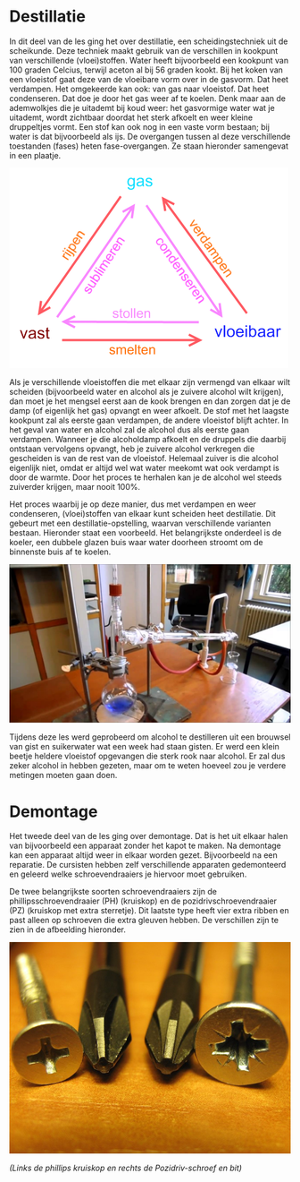 # Destillatie
In dit deel van de les ging het over destillatie, een scheidingstechniek uit de scheikunde. Deze techniek maakt gebruik van de verschillen in kookpunt van verschillende (vloei)stoffen. Water heeft bijvoorbeeld een kookpunt van 100 graden Celcius, terwijl aceton al bij 56 graden kookt. Bij het koken van een vloeistof gaat deze van de vloeibare vorm over in de gasvorm. Dat heet verdampen. Het omgekeerde kan ook: van gas naar vloeistof. Dat heet condenseren. Dat doe je door het gas weer af te koelen. Denk maar aan de ademwolkjes die je uitademt bij koud weer: het gasvormige water wat je uitademt, wordt zichtbaar doordat het sterk afkoelt en weer kleine druppeltjes vormt. Een stof kan ook nog in een vaste vorm bestaan; bij water is dat bijvoorbeeld als ijs. De overgangen tussen al deze verschillende toestanden (fases) heten fase-overgangen. Ze staan hieronder samengevat in een plaatje.

![fasediagram](fasediagram.png)

Als je verschillende vloeistoffen die met elkaar zijn vermengd van elkaar wilt scheiden (bijvoorbeeld water en alcohol als je zuivere alcohol wilt krijgen), dan moet je het mengsel eerst aan de kook brengen en dan zorgen dat je de damp (of eigenlijk het gas) opvangt en weer afkoelt. De stof met het laagste kookpunt zal als eerste gaan verdampen, de andere vloeistof blijft achter. In het geval van water en alcohol zal de alcohol dus als eerste gaan verdampen. Wanneer je die alcoholdamp afkoelt en de druppels die daarbij ontstaan vervolgens opvangt, heb je zuivere alcohol verkregen die gescheiden is van de rest van de vloeistof. Helemaal zuiver is die alcohol eigenlijk niet, omdat er altijd wel wat water meekomt wat ook verdampt is door de warmte. Door het proces te herhalen kan je de alcohol wel steeds zuiverder krijgen, maar nooit 100%.

Het proces waarbij je op deze manier, dus met verdampen en weer condenseren, (vloei)stoffen van elkaar kunt scheiden heet destillatie. Dit gebeurt met een destillatie-opstelling, waarvan verschillende varianten bestaan. Hieronder staat een voorbeeld. Het belangrijkste onderdeel is de koeler, een dubbele glazen buis waar water doorheen stroomt om de binnenste buis af te koelen.

![destillatie](destillatie.jpg)

Tijdens deze les werd geprobeerd om alcohol te destilleren uit een brouwsel van gist en suikerwater wat een week had staan gisten. Er werd een klein beetje heldere vloeistof opgevangen die sterk rook naar alcohol. Er zal dus zeker alcohol in hebben gezeten, maar om te weten hoeveel zou je verdere metingen moeten gaan doen.

# Demontage
Het tweede deel van de les ging over demontage. Dat is het uit elkaar halen van bijvoorbeeld een apparaat zonder het kapot te maken. Na demontage kan een apparaat altijd weer in elkaar worden gezet. Bijvoorbeeld na een reparatie. De cursisten hebben zelf verschillende apparaten gedemonteerd en geleerd welke schroevendraaiers je hiervoor moet gebruiken.

De twee belangrijkste soorten schroevendraaiers zijn de phillipsschroevendraaier (PH) (kruiskop) en de pozidrivschroevendraaier (PZ) (kruiskop met extra sterretje). Dit laatste type heeft vier extra ribben en past alleen op schroeven die extra gleuven hebben. De verschillen zijn te zien in de afbeelding hieronder.

![schroevendraaiers](schroevendraaiers.jpg)

*(Links de phillips kruiskop en rechts de Pozidriv-schroef en bit)*


